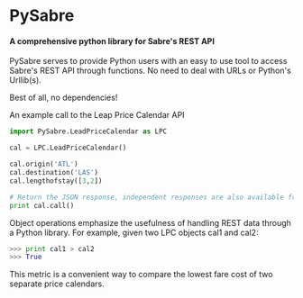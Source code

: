 # PySabre
#### A comprehensive python library for Sabre's REST API

PySabre serves to provide Python users with an easy to use tool to access
Sabre's REST API through functions. No need to deal with URLs or Python's
Urllib(s).

Best of all, no dependencies!

An example call to the Leap Price Calendar API
```python
import PySabre.LeadPriceCalendar as LPC

cal = LPC.LeadPriceCalendar()

cal.origin('ATL')
cal.destination('LAS')
cal.lengthofstay([3,2])

# Return the JSON response, independent responses are also available from LPC's methods
print cal.call()
```

Object operations emphasize the usefulness of handling REST data through a
Python library.
For example, given two LPC objects cal1 and cal2:
```python
>>> print cal1 > cal2
>>> True
```

This metric is a convenient way to compare the lowest fare cost of two separate
price calendars.
